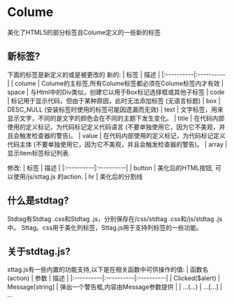 # Colume
美化了HTML5的部分标签且Colume定义的一些新的标签

## 新标签?
下面的标签是新定义的或是被更改的
新的:
| 标签 | 描述 |
|:----------|:----------|
| colume | Colume的主标签,所有Colume标签都必须在Colume标签内才有效
| space | 与Html中的Div类似，创建它以用于Box标记选择框或其他子标签
| code | 标记用于显示代码，但由于某种原因，此时无法添加标签 (无语言标题)
| box | DESC_NULL (安装标签时使用的标签可能因遗漏而无效)
| text | 文字标签，用来显示文字，不同的是文字的颜色会在不同的主题下发生变化。
| title | 在代码内部使用的定义标记，为代码标记定义代码语言 (不要单独使用它，因为它不美观，并且会触发检查器的警告)。
| value | 在代码内部使用的定义标记，为代码标记定义代码主体 (不要单独使用它，因为它不美观，并且会触发检查器的警告)。
| array | 显示item标签标记列表.

修改:
| 标签 | 描述 |
|:----------|:----------|
| button | 美化后的HTML按钮, 可以使用/js/sttag.js 的action.
| hr | 美化后的分割线

## 什么是stdtag?
Stdtag有Stdtag .css和Stdtag .js，分别保存在/css/stdtag .css和/js/stdtag .js中。
Sttag。css用于美化列标签，Sttag.js用于支持列标签的一些功能。

## 关于stdtag.js?
sttag.js有一些内置的功能支持,以下是在相关函数中可供操作的值:
| 函数名(action) | 参数 | 描述 |
|:----------|:----------|:----------|
| Clicked($alert) | Message[string] | 弹出一个警告框,内容由Message参数提供 |
| ...(...) | ...[...] | ...
